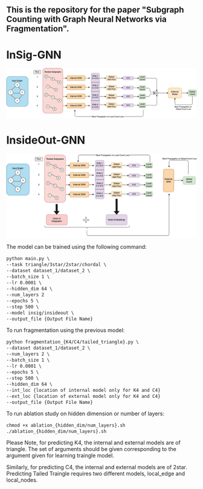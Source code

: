 ## This is the repository for the paper "**Subgraph Counting with Graph Neural Networks via Fragmentation**".

# InSig-GNN
![model_new](Image/model_new.png)

# InsideOut-GNN

![model](Image/model.png)

The model can be trained using the following command:

```shell
python main.py \
--task triangle/3star/2star/chordal \
--dataset dataset_1/dataset_2 \
--batch_size 1 \
--lr 0.0001 \
--hidden_dim 64 \
--num_layers 2
--epochs 5 \
--step 500 \
--model insig/insideout \
--output_file {Output File Name}
```

To run fragmentation using the previous model:

```shell
python fragmentation_{K4/C4/tailed_triangle}.py \
--dataset dataset_1/dataset_2 \
--num_layers 2 \
--batch_size 1 \
--lr 0.0001 \
--epochs 5 \
--step 500 \
--hidden_dim 64 \
--int_loc {location of internal model only for K4 and C4}
--ext_loc {location of external model only for K4 and C4}
--output_file {Output File Name}
```

To run ablation study on hidden dimension or number of layers:

```shell
chmod +x ablation_{hidden_dim/num_layers}.sh
./ablation_{hidden_dim/num_layers}.sh
```

Please Note, for predicting K4, the internal and external models are of triangle. The set of arguments should be given corresponding to the argument given for learning traingle model. 

Similarly, for predicting C4, the internal and external models are of 2star. Predicting Tailed Traingle requires two different models, local_edge and local_nodes. 